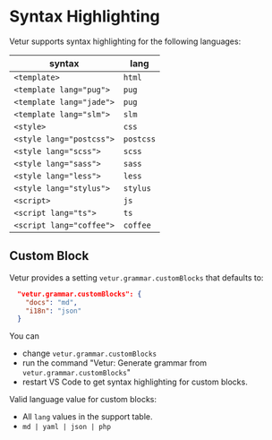 # Syntax Highlighting

Vetur supports syntax highlighting for the following languages:

|syntax|lang|
|---|---|
|`<template>`|`html`|
|`<template lang="pug">`|`pug`|
|`<template lang="jade">`|`pug`|
|`<template lang="slm">`|`slm`|
|`<style>`|`css`|
|`<style lang="postcss">`|`postcss`|
|`<style lang="scss">`|`scss`|
|`<style lang="sass">`|`sass`|
|`<style lang="less">`|`less`|
|`<style lang="stylus">`|`stylus`|
|`<script>`|`js`|
|`<script lang="ts">`|`ts`|
|`<script lang="coffee">`|`coffee`|

## Custom Block

Vetur provides a setting `vetur.grammar.customBlocks` that defaults to:

```json
  "vetur.grammar.customBlocks": {
    "docs": "md",
    "i18n": "json"
  }
```

You can
  - change `vetur.grammar.customBlocks`
  - run the command "Vetur: Generate grammar from `vetur.grammar.customBlocks`" 
  - restart VS Code
to get syntax highlighting for custom blocks.

Valid language value for custom blocks:

- All `lang` values in the support table.
- `md | yaml | json | php`
